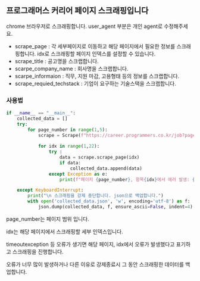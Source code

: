 ## 프로그래머스 커리어 페이지 스크래핑입니다

chrome 브라우저로 스크래핑합니다.
user_agent 부분은 개인 agent로 수정해주세요.
- scrape_page : 각 세부페이지로 이동하고 해당 페이지에서 필요한 정보를 스크래핑합니다. idx로 스크래핑할 페이지 인덱스를 설정할 수 있습니다.
- scrape_title : 공고명을 스크랩합니다.
- scarpe_company_name : 회사명을 스크랩합니다.
- scarpe_informaion : 직무, 지원 마감, 고용형태 등의 정보를 스크랩합니다.
- scrape_requied_techstack : 기업이 요구하는 기술스택을 스크랩합니다.

### 사용법
```python
if __name__ == "__main__":
    collected_data = []
    try:
        for page_number in range(1,5):
            scrape = Scrape(f"https://career.programmers.co.kr/job?page={page_number}&order=recent")
            
            for idx in range(1,22):
                try :
                    data = scrape.scrape_page(idx)
                    if data:
                        collected_data.append(data)
                except Exception as e:
                    print(f"페이지 {page_number}, 항목{idx}에서 에러 발생: {e}")

    except KeyboardInterrupt:
        print("\n 스크래핑을 강제 중단합니다. json으로 백업합니다.")
        with open('collected_data.json', 'w', encoding='utf-8') as f:
            json.dump(collected_data, f, ensure_ascii=False, indent=4)
```
page_number는 페이지 범위 입니다.

idx는 해당 페이지에서 스크래핑할 세부 인덱스입니다.

timeoutexception 등 오류가 생기면 해당 페이지, idx에서 오류가 발생했다고 표기하고 스크래핑을 진행합니다.

오류가 너무 많이 발생하거나 다른 이유로 강제종료시 그 동안 스크래핑한 데이터를 백업합니다.
